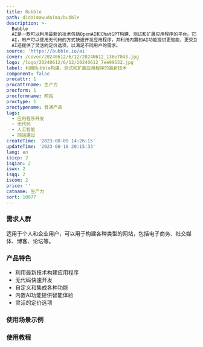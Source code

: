 ```yaml
---
title: Bubble
path: didaimawudaima/bubble
description: >-
  Bubble
  AI是一款可以利用最新的技术包括OpenAI和ChatGPT构建、测试和扩展应用程序的平台。它提供了一种简单而强大的方式来创建功能丰富的网站，并可以自定义和集成各种功能。通过Bubble
  AI，用户可以使用无代码的方式快速开发应用程序，并利用内置的AI功能提供更智能、更交互式的用户体验。Bubble
  AI还提供了灵活的定价选项，以满足不同用户的需求。
source: 'https://bubble.io/ai'
cover: /cover/20240612/6/12/20240612_136e7043.jpg
logo: /logo/20240612/6/12/20240612_7ee99532.jpg
label: 利用Bubble构建、测试和扩展应用程序的最新技术
component: false
procattr: 1
procattrname: 生产力
procform: 1
procformname: 网站
proctype: 1
proctypename: 普通产品
tags:
  - 应用程序开发
  - 无代码
  - 人工智能
  - 网站建设
createTime: '2023-08-09 14:26:15'
updateTime: '2023-08-18 20:15:33'
lang: en
isicp: 2
isqian: 2
iswx: 2
isqq: 2
iscom: 2
price: ''
catname: 生产力
sort: 10077
---
```




### 需求人群
适用于个人和企业用户，可以用于构建各种类型的网站，包括电子商务、社交媒体、博客、论坛等。

### 产品特色
- 利用最新技术构建应用程序
- 无代码快速开发
- 自定义和集成各种功能
- 内置AI功能提供智能体验
- 灵活的定价选项

### 使用场景示例


### 使用教程


  
